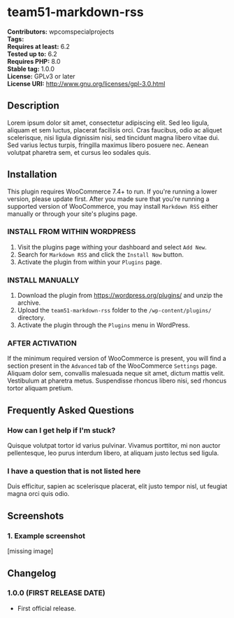 # team51-markdown-rss

**Contributors:** wpcomspecialprojects \
**Tags:** \
**Requires at least:** 6.2 \
**Tested up to:** 6.2 \
**Requires PHP:** 8.0 \
**Stable tag:** 1.0.0   \
**License:** GPLv3 or later \
**License URI:** http://www.gnu.org/licenses/gpl-3.0.html



## Description

Lorem ipsum dolor sit amet, consectetur adipiscing elit. Sed leo ligula, aliquam et sem luctus, placerat facilisis orci. Cras faucibus, odio ac aliquet scelerisque, nisi ligula dignissim nisi, sed tincidunt magna libero vitae dui. Sed varius lectus turpis, fringilla maximus libero posuere nec. Aenean volutpat pharetra sem, et cursus leo sodales quis.

## Installation

This plugin requires WooCommerce 7.4+ to run. If you're running a lower version, please update first. After you made sure that you're running a supported version of WooCommerce, you may install `Markdown RSS` either manually or through your site's plugins page.

### INSTALL FROM WITHIN WORDPRESS

1. Visit the plugins page withing your dashboard and select `Add New`.
1. Search for `Markdown RSS` and click the `Install Now` button.
1. Activate the plugin from within your `Plugins` page.

### INSTALL MANUALLY

1. Download the plugin from https://wordpress.org/plugins/ and unzip the archive.
1. Upload the `team51-markdown-rss` folder to the `/wp-content/plugins/` directory.
1. Activate the plugin through the `Plugins` menu in WordPress.

### AFTER ACTIVATION

If the minimum required version of WooCommerce is present, you will find a section present in the `Advanced` tab of the WooCommerce `Settings` page. Aliquam dolor sem, convallis malesuada neque sit amet, dictum mattis velit. Vestibulum at pharetra metus. Suspendisse rhoncus libero nisi, sed rhoncus tortor aliquam pretium.

## Frequently Asked Questions

### How can I get help if I'm stuck?

Quisque volutpat tortor id varius pulvinar. Vivamus porttitor, mi non auctor pellentesque, leo purus interdum libero, at aliquam justo lectus sed ligula.

### I have a question that is not listed here

Duis efficitur, sapien ac scelerisque placerat, elit justo tempor nisl, ut feugiat magna orci quis odio.

## Screenshots

### 1. Example screenshot

[missing image]

## Changelog

### 1.0.0 (FIRST RELEASE DATE)

* First official release.
